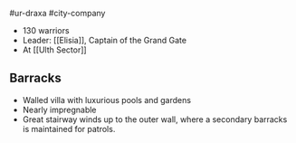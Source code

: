 #ur-draxa #city-company

- 130 warriors
- Leader: [[Elisia]], Captain of the Grand Gate
- At [[Ulth Sector]]

## Barracks
- Walled villa with luxurious pools and gardens
- Nearly impregnable
- Great stairway winds up to the outer wall, where a secondary barracks is maintained for patrols.